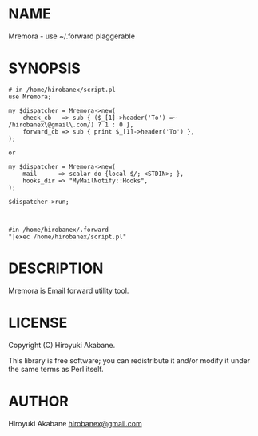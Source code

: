 # NAME

Mremora - use ~/.forward plaggerable

# SYNOPSIS

    # in /home/hirobanex/script.pl
    use Mremora;

    my $dispatcher = Mremora->new(
        check_cb   => sub { ($_[1]->header('To') =~ /hirobanex\@gmail\.com/) ? 1 : 0 },
        forward_cb => sub { print $_[1]->header('To') },
    );

    or 

    my $dispatcher = Mremora->new(
        mail      => scalar do {local $/; <STDIN>; },
        hooks_dir => "MyMailNotify::Hooks",
    );

    $dispatcher->run;



    #in /home/hirobanex/.forward
    "|exec /home/hirobanex/script.pl"

# DESCRIPTION

Mremora is Email forward utility tool. 

# LICENSE

Copyright (C) Hiroyuki Akabane.

This library is free software; you can redistribute it and/or modify
it under the same terms as Perl itself.

# AUTHOR

Hiroyuki Akabane <hirobanex@gmail.com>
